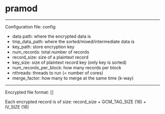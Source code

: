# pramod

------------------------------
Configuration file: config
+ data path: 			where the encrypted data is
+ tmp_data_path: 		where the sorted/mixed/intermediate data is
+ key_path:			store encryption key
+ num_records: 			total number of records
+ record_size: 			size of a plaintext record
+ key_size: 			size of plaintext record key (only key is sorted) 
+ num_records_per_block:	how many records per block
+ nthreads:			threads to run (= number of cores)
+ merge_factor:			how many to merge at the same time (k-way)


----------------------------
Encrypted file format:
	[<iv><GCM AES ciphertext>]

Each encrypted record is of size:
	record_size + GCM_TAG_SIZE (16) + IV_SIZE (16)




   

